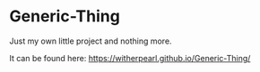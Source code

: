 # Generic-Thing

Just my own little project and nothing more.

It can be found here: https://witherpearl.github.io/Generic-Thing/
